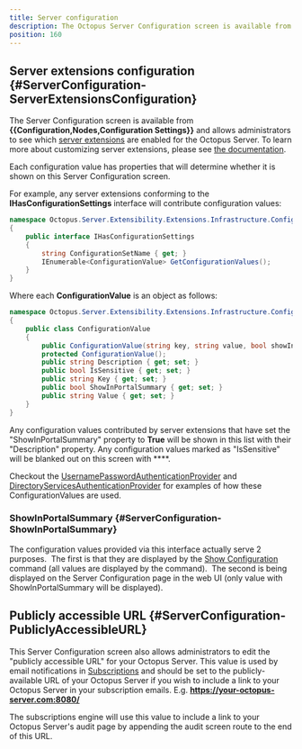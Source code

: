 ```yaml
---
title: Server configuration
description: The Octopus Server Configuration screen is available from Configuration > Nodes > Configuration Settings and allows administrators to see which server extensions are enabled for the Octopus Server.
position: 160
---
```


## Server extensions configuration {#ServerConfiguration-ServerExtensionsConfiguration}

The Server Configuration screen is available from **{{Configuration,Nodes,Configuration Settings}}** and allows administrators to see which [server extensions](/docs/administration/server-extensibility/index.md) are enabled for the Octopus Server. To learn more about customizing server extensions, please see [the documentation](/docs/administration/server-extensibility/customizing-an-octopus-deploy-server-extension.md).

Each configuration value has properties that will determine whether it is shown on this Server Configuration screen.

For example, any server extensions conforming to the **IHasConfigurationSettings** interface will contribute configuration values:

```cs
namespace Octopus.Server.Extensibility.Extensions.Infrastructure.Configuration
{
    public interface IHasConfigurationSettings
    {
        string ConfigurationSetName { get; }
        IEnumerable<ConfigurationValue> GetConfigurationValues();
    }
}
```

Where each **ConfigurationValue** is an object as follows:

```cs
namespace Octopus.Server.Extensibility.Extensions.Infrastructure.Configuration
{
    public class ConfigurationValue
    {
        public ConfigurationValue(string key, string value, bool showInPortalSummary, string description = "", bool isSensitive = false);
        protected ConfigurationValue();
        public string Description { get; set; }
        public bool IsSensitive { get; set; }
        public string Key { get; set; }
        public bool ShowInPortalSummary { get; set; }
        public string Value { get; set; }
    }
}
```

Any configuration values contributed by server extensions that have set the "ShowInPortalSummary" property to **True** will be shown in this list with their "Description" property. Any configuration values marked as "IsSensitive" will be blanked out on this screen with \*\*\*\*.

Checkout the [UsernamePasswordAuthenticationProvider](https://github.com/OctopusDeploy/UsernamePasswordAuthenticationProvider/blob/master/source/Octopus.Server.Extensibility.Authentication.UsernamePassword/Configuration/UsernamePasswordConfigurationStore.cs) and [DirectoryServicesAuthenticationProvider](https://github.com/OctopusDeploy/DirectoryServicesAuthenticationProvider/blob/master/source/Server/Configuration/DirectoryServicesConfigurationStore.cs) for examples of how these ConfigurationValues are used.

### ShowInPortalSummary {#ServerConfiguration-ShowInPortalSummary}

The configuration values provided via this interface actually serve 2 purposes.  The first is that they are displayed by the [Show Configuration](/docs/administration/managing-infrastructure/show-configuration.md) command (all values are displayed by the command).  The second is being displayed on the Server Configuration page in the web UI (only value with ShowInPortalSummary will be displayed).

## Publicly accessible URL {#ServerConfiguration-PubliclyAccessibleURL}

This Server Configuration screen also allows administrators to edit the "publicly accessible URL" for your Octopus Server. This value is used by email notifications in [Subscriptions](/docs/administration/managing-infrastructure/subscriptions/index.md) and should be set to the publicly-available URL of your Octopus Server if you wish to include a link to your Octopus Server in your subscription emails. E.g. **https://your-octopus-server.com:8080/**

The subscriptions engine will use this value to include a link to your Octopus Server's audit page by appending the audit screen route to the end of this URL.
